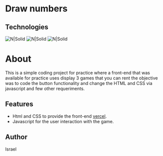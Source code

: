 # Draw numbers
## Technologies
![N|Solid](https://img.shields.io/badge/HTML-239120?style=for-the-badge&logo=html5&logoColor=white) ![N|Solid](https://img.shields.io/badge/CSS-239120?&style=for-the-badge&logo=css3&logoColor=white) ![N|Solid](https://img.shields.io/badge/JavaScript-F7DF1E?style=for-the-badge&logo=javascript&logoColor=black)

# About
This is a simple coding project for practice where a front-end that was available for practice uses display 3 games that you can rent the objective was to code the button functionality and change the HTML and CSS via javascript and few other requeriments.

## Features

- Html and CSS to provide the front-end [vercel](https://aluga-games-orpin.vercel.app/).
- Javascript for the user interaction with the game.

## Author
Israel
